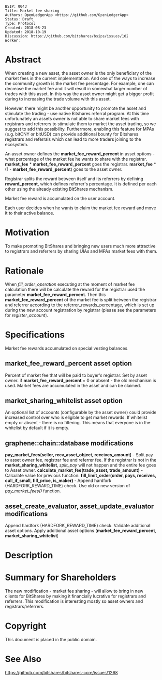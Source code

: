     BSIP: 0043
    Title: Market fee sharing
    Authors: OpenLedgerApp <https://github.com/OpenLedgerApp>
    Status: Draft
    Type: Protocol
    Created: 2018-08-23
    Updated: 2018-10-19
    Discussion: https://github.com/bitshares/bsips/issues/102
    Worker:


# Abstract
 
When creating a new asset, the asset owner is the only beneficiary of the market fees in the current implementation. And one of the ways to increase the community growth is the market fee percentage. For example, one can decrease the market fee and it will result in somewhat larger number of trades with this asset. In this way the asset owner might get a bigger profit during to increasing the trade volume with this asset.

However, there might be another opportunity to promote the asset and stimulate the trading - use native Bitshares referral program. At this time unfortunately an assets owner is not able to share market fees with registrars and referrers to stimulate them to market the asset trading, so we suggest to add this possibility. Furthermore, enabling this feature for MPAs (e.g. bitCNY or bitUSD) can provide additional bounty for Bitshares registrars and referrals which can lead to more traders joining to the ecosystem.

An asset owner defines the **market_fee_reward_percent**  in asset options - what percentage of the market fee he wants to share with the registrar.
**market_fee** * **market_fee_reward_percent** goes the registrar.
**market_fee** * (1 - **market_fee_reward_percent**) goes to the asset owner.

Registrar splits the reward between itself and its referrers by defining **reward_percent**, which defines referrer's percentage. 
It is defined per each other using the already existing BitShares mechanism. 

Market fee reward is accumulated on the user account.

Each user decides when he wants to claim the market fee reward and move it to their active balance.

# Motivation

To make promoting BitShares and bringing new users much more attractive to registrars and referrers by sharing UIAs and MPAs market fees with them.

# Rationale
When *fill_order_operation* executing at the moment of market fee calculation there will be calculate the reward for the registrar used the parameter **market_fee_reward_percent**. Then this **market_fee_reward_percent** of the market fee is split between the registrar and referrer according to the referrer_rewards_percentage, which is set up during the new account registration by registrar (please see the parameters for *register_account*).

# Specifications
Market fee rewards accumulated on special vesting balances.

## **market_fee_reward_percent** asset option
Percent of market fee that will be paid to buyer's registrar. Set by asset owner.
if **market_fee_reward_percent** = 0 or absent - the old mechanism is used. Market fees are accumulated in the asset and can be claimed.

## **market_sharing_whitelist** asset option
An optional list of accounts (configurable by the asset owner) could provide increased control over who is eligible to get market rewards.
If whitelist empty or absent - there is no filtering. This means that everyone is in the whitelist by default if it is empty.

## graphene::chain::database modifications
**pay_market_fees(seller, recv_asset_object, receives_amount)** - Split pay to asset owner fee, registrar fee and referrer fee. If the registrar is not in the **market_sharing_whitelist**, *split_pay* will not happen and the entire fee goes to Asset owner.
**calculate_market_fee(trade_asset, trade_amount)** - Calculate value for previous function.
**fill_limit_order(order, pays, receives, cull_if_small, fill_price, is_maker)** - Append hardfork (HARDFORK_REWARD_TIME) check. Use old or new version of *pay_market_fees()* function.

## asset_create_evaluator, asset_update_evaluator modifications
Append hardfork (HARDFORK_REWARD_TIME) check. Validate additional asset options. Apply additional asset options (**market_fee_reward_percent**, **market_sharing_whitelist**)

# Description

# Summary for Shareholders
The new modification - market fee sharing - will allow to bring in new clients for BitShares by making it financially lucrative for registrars and referrers. This modification is interesting mostly so asset owners and registrars/referrers.

# Copyright
This document is placed in the public domain.

# See Also
https://github.com/bitshares/bitshares-core/issues/1268
